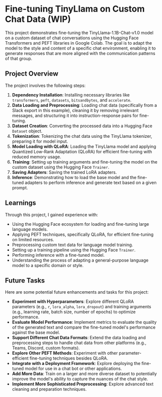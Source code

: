 # Fine-tuning TinyLlama on Custom Chat Data (WIP)

This project demonstrates fine-tuning the TinyLlama-1.1B-Chat-v1.0 model on a custom dataset of chat conversations using the Hugging Face Transformers and PEFT libraries in Google Colab. The goal is to adapt the model to the style and content of a specific chat environment, enabling it to generate responses that are more aligned with the communication patterns of that group.

## Project Overview

The project involves the following steps:

1.  **Dependency Installation**: Installing necessary libraries like `transformers`, `peft`, `datasets`, `bitsandbytes`, and `accelerate`.
2.  **Data Loading and Preprocessing**: Loading chat data (specifically from a Slack export in this example), cleaning it by removing irrelevant messages, and structuring it into instruction-response pairs for fine-tuning.
3.  **Dataset Creation**: Converting the processed data into a Hugging Face `Dataset` object.
4.  **Tokenization**: Tokenizing the chat data using the TinyLlama tokenizer, preparing it for model input.
5.  **Model Loading with QLoRA**: Loading the TinyLlama model and applying Quantized Low-Rank Adaptation (QLoRA) for efficient fine-tuning with reduced memory usage.
6.  **Training**: Setting up training arguments and fine-tuning the model on the custom dataset using the Hugging Face `Trainer`.
7.  **Saving Adapters**: Saving the trained LoRA adapters.
8.  **Inference**: Demonstrating how to load the base model and the fine-tuned adapters to perform inference and generate text based on a given prompt.

## Learnings

Through this project, I gained experience with:

*   Using the Hugging Face ecosystem for loading and fine-tuning large language models.
*   Applying PEFT techniques, specifically QLoRA, for efficient fine-tuning on limited resources.
*   Preprocessing custom text data for language model training.
*   Setting up a training pipeline using the Hugging Face `Trainer`.
*   Performing inference with a fine-tuned model.
*   Understanding the process of adapting a general-purpose language model to a specific domain or style.

## Future Tasks

Here are some potential future enhancements and tasks for this project:

*   **Experiment with Hyperparameters**: Explore different QLoRA parameters (e.g., `r`, `lora_alpha`, `lora_dropout`) and training arguments (e.g., learning rate, batch size, number of epochs) to optimize performance.
*   **Evaluate Model Performance**: Implement metrics to evaluate the quality of the generated text and compare the fine-tuned model's performance against the base model.
*   **Support Different Chat Data Formats**: Extend the data loading and preprocessing steps to handle chat data from other platforms (e.g., Teams, Discord, custom formats).
*   **Explore Other PEFT Methods**: Experiment with other parameter-efficient fine-tuning techniques besides QLoRA.
*   **Integrate with a Deployment Framework**: Explore deploying the fine-tuned model for use in a chat bot or other applications.
*   **Add More Data**: Train on a larger and more diverse dataset to potentially improve the model's ability to capture the nuances of the chat style.
*   **Implement More Sophisticated Preprocessing**: Explore advanced text cleaning and preparation techniques.

